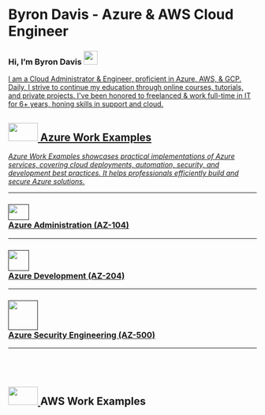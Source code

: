 # Byron Davis - Azure & AWS Cloud Engineer


### Hi, I’m Byron Davis <a href="https://www.linkedin.com/in/arydelle/" target="_blank"><img src="https://static.vecteezy.com/system/resources/previews/023/986/926/large_2x/linkedin-logo-linkedin-logo-transparent-linkedin-icon-transparent-free-free-png.png" width="28" height="28" />
I am a Cloud Administrator & Engineer, proficient in Azure, AWS, & GCP.
Daily, I strive to continue my education through online courses, tutorials, and private projects.
I've been honored to freelanced & work full-time in IT for 6+ years, honing skills in support and cloud. 
## <a href="https://github.com/Arydellex/Azure-Administration" target="_blank"><img src="https://logos-world.net/wp-content/uploads/2021/02/Microsoft-Azure-Emblem.png" width="60" height="37" /> Azure Work Examples ##
<p> <i>Azure Work Examples showcases practical implementations of Azure services, covering cloud deployments, automation, security, and development best practices. It helps professionals efficiently build and secure Azure solutions.</i> </p>
    
-----
### <a href="" target="_blank"><img src="https://logos-download.com/wp-content/uploads/2016/06/Microsoft_logo_azure.png" width="42" height="32" /> <br>Azure Administration (AZ-104)<br>
-----
### <a href="" target="_blank"><img src="https://static-00.iconduck.com/assets.00/visual-studio-code-icon-512x506-2fdb6ar6.png" width="42" height="42" /> <br>Azure Development (AZ-204)<br>
-----
### <a href="" target="_blank"><img src="https://static.vecteezy.com/system/resources/previews/016/314/890/original/transparent-cloud-security-icon-free-png.png" width="60" height="60" /> <br>Azure Security Engineering (AZ-500)<br>
-----

<br><br>
    
## <a href="https://twitter.com/" target="_blank"> <img src="https://external-content.duckduckgo.com/iu/?u=https%3A%2F%2Fcdn2.amezmo.net%2Fi%2Faws-logo.cfb5b881865d3101.png&f=1&nofb=1&ipt=802e9df31eed406e06c3b4223e01d01531ae24778634c34e82468dd1862615d6&ipo=images" width="60" height="37" /> </a>AWS Work Examples



